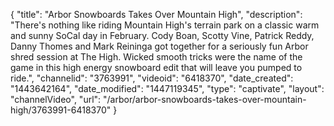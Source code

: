 {
    "title": "Arbor Snowboards Takes Over Mountain High",
    "description": "There's nothing like riding Mountain High's terrain park on a classic warm and sunny SoCal day in February. Cody Boan, Scotty Vine, Patrick Reddy, Danny Thomes and Mark Reininga got together for a seriously fun Arbor shred session at The High. Wicked smooth tricks were the name of the game in this high energy snowboard edit that will leave you pumped to ride.",
    "channelid": "3763991",
    "videoid": "6418370",
    "date_created": "1443642164",
    "date_modified": "1447119345",
    "type": "captivate",
    "layout": "channelVideo",
    "url": "\/arbor\/arbor-snowboards-takes-over-mountain-high\/3763991-6418370"
}